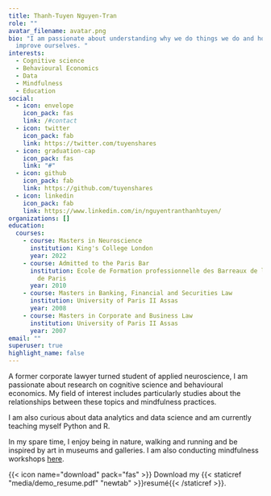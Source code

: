 ```yaml
---
title: Thanh-Tuyen Nguyen-Tran
role: ""
avatar_filename: avatar.png
bio: "I am passionate about understanding why we do things we do and how to
  improve ourselves. "
interests:
  - Cognitive science
  - Behavioural Economics
  - Data
  - Mindfulness
  - Education
social:
  - icon: envelope
    icon_pack: fas
    link: /#contact
  - icon: twitter
    icon_pack: fab
    link: https://twitter.com/tuyenshares
  - icon: graduation-cap
    icon_pack: fas
    link: "#"
  - icon: github
    icon_pack: fab
    link: https://github.com/tuyenshares
  - icon: linkedin
    icon_pack: fab
    link: https://www.linkedin.com/in/nguyentranthanhtuyen/
organizations: []
education:
  courses:
    - course: Masters in Neuroscience
      institution: King's College London
      year: 2022
    - course: Admitted to the Paris Bar
      institution: Ecole de Formation professionnelle des Barreaux de la cour d'appel
        de Paris
      year: 2010
    - course: Masters in Banking, Financial and Securities Law
      institution: University of Paris II Assas
      year: 2008
    - course: Masters in Corporate and Business Law
      institution: University of Paris II Assas
      year: 2007
email: ""
superuser: true
highlight_name: false
---
```

A former corporate lawyer turned student of applied neuroscience, I am passionate about research on cognitive science and behavioural economics. My field of interest includes particularly studies about the relationships between these topics and mindfulness practices.  

I am also curious about data analytics and data science and am currently teaching myself Python and R. 

In my spare time, I enjoy being in nature, walking and running and be inspired by art in museums and galleries. I am also conducting mindfulness workshops [here](https://prosoke.com/).

{{< icon name="download" pack="fas" >}} Download my {{< staticref "media/demo_resume.pdf" "newtab" >}}resumé{{< /staticref >}}.